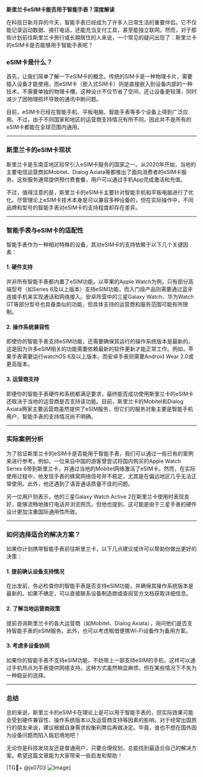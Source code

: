 **斯里兰卡eSIM卡能否用于智能手表？深度解读**

在科技日新月异的今天，智能手表已经成为了许多人日常生活的重要伴侣。它不仅能记录运动数据、接打电话，还能充当支付工具，甚至能独立联网。然而，对于那些计划前往斯里兰卡旅行或长期居住的人来说，一个常见的疑问出现了：斯里兰卡的eSIM卡是否能够用于智能手表呢？

### eSIM卡是什么？
首先，让我们简单了解一下eSIM卡的概念。传统的SIM卡是一种物理卡片，需要插入设备才能使用。而eSIM卡（嵌入式SIM卡）则是直接嵌入到设备内部的一种技术，不需要单独的物理卡槽。这种设计不仅节省了空间，还让设备更轻薄，同时减少了因物理损坏导致的通讯中断问题。

目前，eSIM卡已经在智能手机、平板电脑、智能手表等多个设备上得到广泛应用。不过，由于不同国家和地区的运营商支持情况有所不同，因此并不是所有的eSIM卡都能在全球范围内通用。

---

### 斯里兰卡的eSIM卡现状
斯里兰卡是东南亚地区较早引入eSIM卡服务的国家之一。从2020年开始，当地的主要电信运营商如Mobitel、Dialog Axiata等都推出了面向消费者的eSIM卡服务。这些服务通常提供预付费套餐，用户可以通过手机App完成激活和充值。

不过，值得注意的是，斯里兰卡的eSIM卡主要针对智能手机和平板电脑进行了优化。尽管理论上eSIM卡技术本身是可以兼容多种设备的，但在实际操作中，不同品牌和型号的智能手表对eSIM卡的支持程度却存在差异。

---

### 智能手表与eSIM卡的适配性
智能手表作为一种相对特殊的设备，其对eSIM卡的支持依赖于以下几个关键因素：

#### 1. **硬件支持**
并非所有智能手表都内置了eSIM功能。以苹果的Apple Watch为例，只有部分高端型号（如Series 6及以上版本）支持eSIM功能，而入门级产品则需要通过蓝牙连接手机来实现通话和网络接入。安卓阵营中的三星Galaxy Watch、华为Watch GT等部分型号也具备类似的功能，但具体支持的运营商和服务范围可能有所限制。

#### 2. **操作系统兼容性**
即使你的智能手表支持eSIM功能，还需要确保其运行的操作系统版本是最新的。这是因为许多eSIM相关的功能需要依赖最新的软件更新才能正常工作。例如，苹果手表需要运行watchOS 6及以上版本，而安卓手表则需要Android Wear 2.0或更高版本。

#### 3. **运营商支持**
即便你的智能手表硬件和系统都满足要求，最终能否成功使用斯里兰卡的eSIM卡还取决于当地的运营商是否支持该功能。目前，斯里兰卡的Mobitel和Dialog Axiata两家主要运营商虽然提供了eSIM服务，但它们的服务对象主要是智能手机用户，智能手表的支持情况尚不明确。

---

### 实际案例分析
为了验证斯里兰卡的eSIM卡是否能用于智能手表，我们可以通过一些已有的案例来进行参考。例如，一位来自中国的游客曾尝试将国内购买的Apple Watch Series 6带到斯里兰卡，并通过当地的Mobitel网络激活了eSIM卡。然而，在实际使用过程中，他发现手表的蜂窝网络信号并不稳定，尤其是在偏远地区几乎无法正常使用。此外，他还遇到了语音通话质量不佳的问题。

另一位用户则表示，他的三星Galaxy Watch Active 2在斯里兰卡使用时表现良好，能够流畅地拨打电话并浏览网页。但他也提到，这可能是由于三星手表的硬件设计更加注重国际通用性所致。

---

### 如何选择适合的解决方案？
如果你计划携带智能手表前往斯里兰卡，以下几点建议或许可以帮助你做出更好的决策：

#### 1. **提前确认设备支持情况**
在出发前，务必检查你的智能手表是否支持eSIM功能，并确保其操作系统版本是最新的。如果不确定，可以直接联系设备制造商或查阅官方文档获取详细信息。

#### 2. **了解当地运营商政策**
提前咨询斯里兰卡的各大运营商（如Mobitel、Dialog Axiata），询问他们是否支持智能手表的eSIM服务。此外，也可以考虑租借便携Wi-Fi设备作为备用方案。

#### 3. **考虑多设备协同**
如果你的智能手表不支持eSIM功能，不妨带上一部支持eSIM的手机，这样可以通过手机热点为手表提供网络支持。这种方式虽然稍显麻烦，但在某些情况下不失为一种稳妥的选择。

---

### 总结
总的来说，斯里兰卡的eSIM卡在理论上是可以用于智能手表的，但实际效果可能会受到硬件兼容性、操作系统版本以及运营商支持等因素的影响。对于经常出国旅行的朋友来说，建议根据自身需求权衡利弊后再做决定。毕竟，谁也不想在国外因为设备问题而陷入尴尬境地吧！

无论你是科技发烧友还是普通用户，只要合理规划，总能找到最适合自己的解决方案。希望这篇文章能为大家带来一些启发和帮助！

[TG💪+ @jx0703 ![Image](https://github.com/user-attachments/assets/dbca1d08-cadb-493c-b0ec-ad6f7a83f270)]